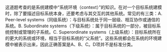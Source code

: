 这道题考查的是系统建模中“系统环境（context）”的知识。在对一个目标系统建模时，除了要描述目标系统本身，还要考虑与其交互的其他系统。常见的有三类：A. Peer-level systems（同级系统）：与目标系统处于同一层级、相互协作或通信的系统。B. Subordinate systems（下级系统）：属于目标系统的一部分，被目标系统控制或管理的子系统。C. Superordinate systems（上级系统）：目标系统所在的更大的系统或环境，相当于目标系统的“父系统”。这些系统都会在系统的环境建模中被表示出来，因此正确答案是A、B、C。D项并不是标准分类。